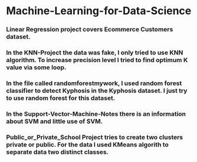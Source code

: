# Machine-Learning-for-Data-Science
### Linear Regression project covers Ecommerce Customers dataset.
### In the KNN-Project the data was fake, I only tried to use KNN algorithm. To increase precision level I tried to find optimum K value via some loop.
### In the file called randomforestmywork, I used random forest classifier to detect Kyphosis in the Kyphosis dataset. I just try to use random forest for this dataset.
### In the Support-Vector-Machine-Notes there is an information about SVM and little use of SVM.
### Public_or_Private_School Project tries to create two clusters private or public. For the data I used KMeans algorith to separate data two distinct classes.
